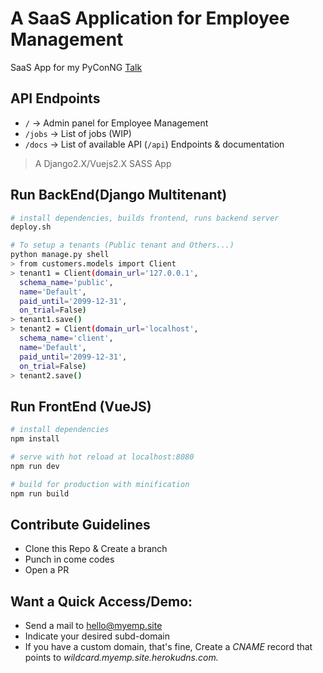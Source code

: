# A SaaS Application for Employee Management
SaaS App for my PyConNG [Talk](http://bit.ly/django-multitenant)

## API Endpoints

- `/` -> Admin panel for Employee Management
- `/jobs` -> List of jobs (WIP)
- `/docs` -> List of available API (`/api`) Endpoints & documentation


> A Django2.X/Vuejs2.X SASS App 

## Run BackEnd(Django Multitenant)

``` bash
# install dependencies, builds frontend, runs backend server
deploy.sh

# To setup a tenants (Public tenant and Others...)
python manage.py shell
> from customers.models import Client
> tenant1 = Client(domain_url='127.0.0.1',
  schema_name='public',
  name='Default',
  paid_until='2099-12-31',
  on_trial=False)
> tenant1.save()
> tenant2 = Client(domain_url='localhost',
  schema_name='client',
  name='Default',
  paid_until='2099-12-31',
  on_trial=False)
> tenant2.save()
```

## Run FrontEnd (VueJS)

``` bash
# install dependencies
npm install

# serve with hot reload at localhost:8080
npm run dev

# build for production with minification
npm run build

```

## Contribute Guidelines

- Clone this Repo & Create a branch
- Punch in come codes
- Open a PR

## Want a Quick Access/Demo:
- Send a mail to hello@myemp.site
- Indicate your desired subd-domain
- If you have a custom domain, that's fine, Create a *CNAME* record that points to *wildcard.myemp.site.herokudns.com.*
